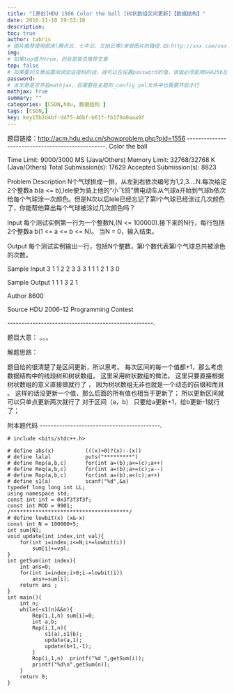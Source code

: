 ```yaml
---
title: "[原创]HDU 1566 Color the ball [树状数组区间更新]【数据结构】"
date: 2016-11-10 19:53:10
description:
toc: true
author: tabris
# 图片推荐使用图床(腾讯云、七牛云、又拍云等)来做图片的路径.如:http://xxx.com/xxx.jpg
img:
# 如果top值为true，则会是首页推荐文章
top: false
# 如果要对文章设置阅读验证密码的话，就可以在设置password的值，该值必须是用SHA256加密后的密码，防止被他人识破
password:
# 本文章是否开启mathjax，且需要在主题的_config.yml文件中也需要开启才行
mathjax: true
summary: ""
categories: [CSDN,hdu, 数据结构 ]
tags: [CSDN,]
key: key15b2d4bf-d475-46bf-b61f-fb179a0aaa9f
---
```


题目链接：http://acm.hdu.edu.cn/showproblem.php?pid=1556
-------------------------------------------------.
Color the ball

Time Limit: 9000/3000 MS (Java/Others)    Memory Limit: 32768/32768 K (Java/Others)
Total Submission(s): 17629    Accepted Submission(s): 8823


Problem Description
N个气球排成一排，从左到右依次编号为1,2,3....N.每次给定2个整数a b(a <= b),lele便为骑上他的“小飞鸽"牌电动车从气球a开始到气球b依次给每个气球涂一次颜色。但是N次以后lele已经忘记了第I个气球已经涂过几次颜色了，你能帮他算出每个气球被涂过几次颜色吗？


Input
每个测试实例第一行为一个整数N,(N <= 100000).接下来的N行，每行包括2个整数a b(1 <= a <= b <= N)。
当N = 0，输入结束。


Output
每个测试实例输出一行，包括N个整数，第I个数代表第I个气球总共被涂色的次数。


Sample Input
3
1 1
2 2
3 3
3
1 1
1 2
1 3
0


Sample Output
1 1 1
3 2 1


Author
8600


Source
HDU 2006-12 Programming Contest


----------------------------------------------------.

题目大意： 。。。

解题思路：

题目给的很清楚了是区间更新，所以思考。
每次区间的每一个值都+1，那么考虑数据结构中的线段树和树状数组，
这里采用树状数组的做法。
这里只要直接根据树状数组的意义直接做就行了 ，
因为树状数组无非也就是一个动态的前缀和而且 。
这样的话没更新一个值，那么后面的所有值也相当于更新了；
所以更新区间就可以只单点更新两次就行了
对于区间（a，b）
只要给a更新+1，给b更新-1就行了；



附本题代码
-------------------------------------------.
```
# include <bits/stdc++.h>

# define abs(x)          (((x)>0)?(x):-(x))
# define lalal           puts("*********")
# define Rep(a,b,c)      for(int a=(b);a<=(c);a++)
# define Req(a,b,c)      for(int a=(b);a>=(c);a--)
# define Rop(a,b,c)      for(int a=(b);a<(c);a++)
# define s1(a)           scanf("%d",&a)
typedef long long int LL;
using namespace std;
const int inf = 0x3f3f3f3f;
const int MOD = 9901;
/**************************************/
# define lowbit(x) (x&-x)
const int N = 100000+5;
int sum[N];
void update(int index,int val){
    for(int i=index;i<=N;i+=lowbit(i))
        sum[i]+=val;
}
int getSum(int index){
    int ans=0;
    for(int i=index;i>0;i-=lowbit(i))
        ans+=sum[i];
    return ans ;
}
int main(){
    int n;
    while(~s1(n)&&n){
        Rep(i,1,n) sum[i]=0;
        int a,b;
        Rep(i,1,n){
            s1(a),s1(b);
            update(a,1);
            update(b+1,-1);
        }
        Rop(i,1,n)  printf("%d ",getSum(i));
        printf("%d\n",getSum(n));
    }
    return 0;
}

```